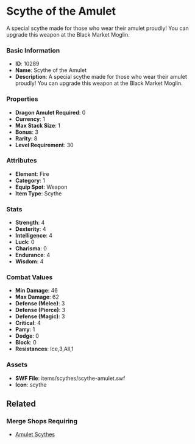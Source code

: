 # Scythe of the Amulet

A special scythe made for those who wear their amulet proudly! You can upgrade this weapon at the Black Market Moglin.

### Basic Information

- **ID**: 10289
- **Name**: Scythe of the Amulet
- **Description**: A special scythe made for those who wear their amulet proudly! You can upgrade this weapon at the Black Market Moglin.

### Properties

- **Dragon Amulet Required**: 0
- **Currency**: 1
- **Max Stack Size**: 1
- **Bonus**: 3
- **Rarity**: 8
- **Level Requirement**: 30

### Attributes

- **Element**: Fire
- **Category**: 1
- **Equip Spot**: Weapon
- **Item Type**: Scythe

### Stats

- **Strength**: 4
- **Dexterity**: 4
- **Intelligence**: 4
- **Luck**: 0
- **Charisma**: 0
- **Endurance**: 4
- **Wisdom**: 4

### Combat Values

- **Min Damage**: 46
- **Max Damage**: 62
- **Defense (Melee)**: 3
- **Defense (Pierce)**: 3
- **Defense (Magic)**: 3
- **Critical**: 4
- **Parry**: 1
- **Dodge**: 0
- **Block**: 0
- **Resistances**: Ice,3,All,1

### Assets

- **SWF File**: items/scythes/scythe-amulet.swf
- **Icon**: scythe

## Related

### Merge Shops Requiring

- [Amulet Scythes](../merge-shops/146-amulet-scythes.md)

